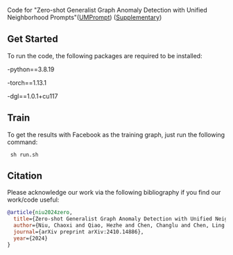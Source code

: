 Code for "Zero-shot Generalist Graph Anomaly Detection with Unified Neighborhood Prompts"([UMPrompt](https://arxiv.org/pdf/2410.14886)) ([Supplementary]())

## Get Started
To run the code, the following packages are required to be installed:

-python==3.8.19

-torch==1.13.1

-dgl==1.0.1+cu117

## Train
To get the results with Facebook as the training graph, just run the following command:

     sh run.sh

## Citation
Please acknowledge our work via the following bibliography if you find our work/code useful:
```bibtex
@article{niu2024zero,
  title={Zero-shot Generalist Graph Anomaly Detection with Unified Neighborhood Prompts},
  author={Niu, Chaoxi and Qiao, Hezhe and Chen, Changlu and Chen, Ling and Pang, Guansong},
  journal={arXiv preprint arXiv:2410.14886},
  year={2024}
}
